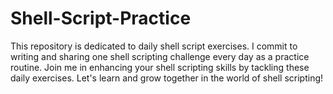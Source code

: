 # Shell-Script-Practice
This repository is dedicated to daily shell script exercises. I commit to writing and sharing one shell scripting challenge every day as a practice routine. Join me in enhancing your shell scripting skills by tackling these daily exercises. Let's learn and grow together in the world of shell scripting!

